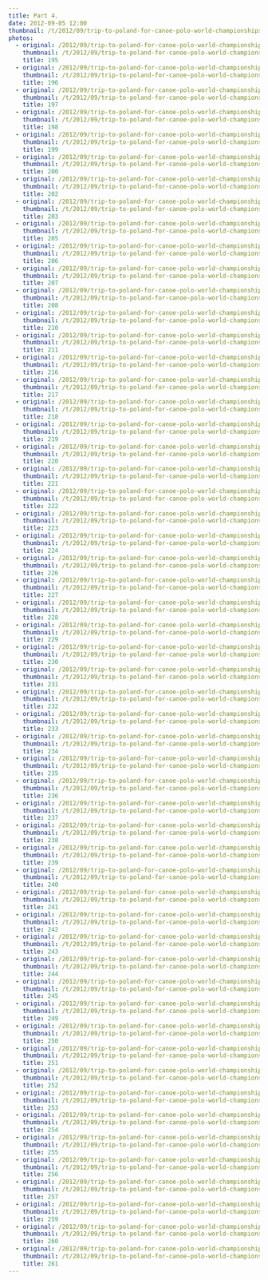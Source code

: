 ```yaml
---
title: Part 4.
date: 2012-09-05 12:00
thumbnail: /t/2012/09/trip-to-poland-for-canoe-polo-world-championships/world-championships/Random-photos-of-players-and-spectators/part-4/195.jpg
photos:
  - original: /2012/09/trip-to-poland-for-canoe-polo-world-championships/world-championships/Random-photos-of-players-and-spectators/part-4/195.jpg
    thumbnail: /t/2012/09/trip-to-poland-for-canoe-polo-world-championships/world-championships/Random-photos-of-players-and-spectators/part-4/195.jpg
    title: 195
  - original: /2012/09/trip-to-poland-for-canoe-polo-world-championships/world-championships/Random-photos-of-players-and-spectators/part-4/196.jpg
    thumbnail: /t/2012/09/trip-to-poland-for-canoe-polo-world-championships/world-championships/Random-photos-of-players-and-spectators/part-4/196.jpg
    title: 196
  - original: /2012/09/trip-to-poland-for-canoe-polo-world-championships/world-championships/Random-photos-of-players-and-spectators/part-4/197.jpg
    thumbnail: /t/2012/09/trip-to-poland-for-canoe-polo-world-championships/world-championships/Random-photos-of-players-and-spectators/part-4/197.jpg
    title: 197
  - original: /2012/09/trip-to-poland-for-canoe-polo-world-championships/world-championships/Random-photos-of-players-and-spectators/part-4/198.jpg
    thumbnail: /t/2012/09/trip-to-poland-for-canoe-polo-world-championships/world-championships/Random-photos-of-players-and-spectators/part-4/198.jpg
    title: 198
  - original: /2012/09/trip-to-poland-for-canoe-polo-world-championships/world-championships/Random-photos-of-players-and-spectators/part-4/199.jpg
    thumbnail: /t/2012/09/trip-to-poland-for-canoe-polo-world-championships/world-championships/Random-photos-of-players-and-spectators/part-4/199.jpg
    title: 199
  - original: /2012/09/trip-to-poland-for-canoe-polo-world-championships/world-championships/Random-photos-of-players-and-spectators/part-4/200.jpg
    thumbnail: /t/2012/09/trip-to-poland-for-canoe-polo-world-championships/world-championships/Random-photos-of-players-and-spectators/part-4/200.jpg
    title: 200
  - original: /2012/09/trip-to-poland-for-canoe-polo-world-championships/world-championships/Random-photos-of-players-and-spectators/part-4/202.jpg
    thumbnail: /t/2012/09/trip-to-poland-for-canoe-polo-world-championships/world-championships/Random-photos-of-players-and-spectators/part-4/202.jpg
    title: 202
  - original: /2012/09/trip-to-poland-for-canoe-polo-world-championships/world-championships/Random-photos-of-players-and-spectators/part-4/203.jpg
    thumbnail: /t/2012/09/trip-to-poland-for-canoe-polo-world-championships/world-championships/Random-photos-of-players-and-spectators/part-4/203.jpg
    title: 203
  - original: /2012/09/trip-to-poland-for-canoe-polo-world-championships/world-championships/Random-photos-of-players-and-spectators/part-4/205.jpg
    thumbnail: /t/2012/09/trip-to-poland-for-canoe-polo-world-championships/world-championships/Random-photos-of-players-and-spectators/part-4/205.jpg
    title: 205
  - original: /2012/09/trip-to-poland-for-canoe-polo-world-championships/world-championships/Random-photos-of-players-and-spectators/part-4/206.jpg
    thumbnail: /t/2012/09/trip-to-poland-for-canoe-polo-world-championships/world-championships/Random-photos-of-players-and-spectators/part-4/206.jpg
    title: 206
  - original: /2012/09/trip-to-poland-for-canoe-polo-world-championships/world-championships/Random-photos-of-players-and-spectators/part-4/207.jpg
    thumbnail: /t/2012/09/trip-to-poland-for-canoe-polo-world-championships/world-championships/Random-photos-of-players-and-spectators/part-4/207.jpg
    title: 207
  - original: /2012/09/trip-to-poland-for-canoe-polo-world-championships/world-championships/Random-photos-of-players-and-spectators/part-4/208.jpg
    thumbnail: /t/2012/09/trip-to-poland-for-canoe-polo-world-championships/world-championships/Random-photos-of-players-and-spectators/part-4/208.jpg
    title: 208
  - original: /2012/09/trip-to-poland-for-canoe-polo-world-championships/world-championships/Random-photos-of-players-and-spectators/part-4/210.jpg
    thumbnail: /t/2012/09/trip-to-poland-for-canoe-polo-world-championships/world-championships/Random-photos-of-players-and-spectators/part-4/210.jpg
    title: 210
  - original: /2012/09/trip-to-poland-for-canoe-polo-world-championships/world-championships/Random-photos-of-players-and-spectators/part-4/211.jpg
    thumbnail: /t/2012/09/trip-to-poland-for-canoe-polo-world-championships/world-championships/Random-photos-of-players-and-spectators/part-4/211.jpg
    title: 211
  - original: /2012/09/trip-to-poland-for-canoe-polo-world-championships/world-championships/Random-photos-of-players-and-spectators/part-4/216.jpg
    thumbnail: /t/2012/09/trip-to-poland-for-canoe-polo-world-championships/world-championships/Random-photos-of-players-and-spectators/part-4/216.jpg
    title: 216
  - original: /2012/09/trip-to-poland-for-canoe-polo-world-championships/world-championships/Random-photos-of-players-and-spectators/part-4/217.jpg
    thumbnail: /t/2012/09/trip-to-poland-for-canoe-polo-world-championships/world-championships/Random-photos-of-players-and-spectators/part-4/217.jpg
    title: 217
  - original: /2012/09/trip-to-poland-for-canoe-polo-world-championships/world-championships/Random-photos-of-players-and-spectators/part-4/218.jpg
    thumbnail: /t/2012/09/trip-to-poland-for-canoe-polo-world-championships/world-championships/Random-photos-of-players-and-spectators/part-4/218.jpg
    title: 218
  - original: /2012/09/trip-to-poland-for-canoe-polo-world-championships/world-championships/Random-photos-of-players-and-spectators/part-4/219.jpg
    thumbnail: /t/2012/09/trip-to-poland-for-canoe-polo-world-championships/world-championships/Random-photos-of-players-and-spectators/part-4/219.jpg
    title: 219
  - original: /2012/09/trip-to-poland-for-canoe-polo-world-championships/world-championships/Random-photos-of-players-and-spectators/part-4/220.jpg
    thumbnail: /t/2012/09/trip-to-poland-for-canoe-polo-world-championships/world-championships/Random-photos-of-players-and-spectators/part-4/220.jpg
    title: 220
  - original: /2012/09/trip-to-poland-for-canoe-polo-world-championships/world-championships/Random-photos-of-players-and-spectators/part-4/221.jpg
    thumbnail: /t/2012/09/trip-to-poland-for-canoe-polo-world-championships/world-championships/Random-photos-of-players-and-spectators/part-4/221.jpg
    title: 221
  - original: /2012/09/trip-to-poland-for-canoe-polo-world-championships/world-championships/Random-photos-of-players-and-spectators/part-4/222.jpg
    thumbnail: /t/2012/09/trip-to-poland-for-canoe-polo-world-championships/world-championships/Random-photos-of-players-and-spectators/part-4/222.jpg
    title: 222
  - original: /2012/09/trip-to-poland-for-canoe-polo-world-championships/world-championships/Random-photos-of-players-and-spectators/part-4/223.jpg
    thumbnail: /t/2012/09/trip-to-poland-for-canoe-polo-world-championships/world-championships/Random-photos-of-players-and-spectators/part-4/223.jpg
    title: 223
  - original: /2012/09/trip-to-poland-for-canoe-polo-world-championships/world-championships/Random-photos-of-players-and-spectators/part-4/224.jpg
    thumbnail: /t/2012/09/trip-to-poland-for-canoe-polo-world-championships/world-championships/Random-photos-of-players-and-spectators/part-4/224.jpg
    title: 224
  - original: /2012/09/trip-to-poland-for-canoe-polo-world-championships/world-championships/Random-photos-of-players-and-spectators/part-4/226.jpg
    thumbnail: /t/2012/09/trip-to-poland-for-canoe-polo-world-championships/world-championships/Random-photos-of-players-and-spectators/part-4/226.jpg
    title: 226
  - original: /2012/09/trip-to-poland-for-canoe-polo-world-championships/world-championships/Random-photos-of-players-and-spectators/part-4/227.jpg
    thumbnail: /t/2012/09/trip-to-poland-for-canoe-polo-world-championships/world-championships/Random-photos-of-players-and-spectators/part-4/227.jpg
    title: 227
  - original: /2012/09/trip-to-poland-for-canoe-polo-world-championships/world-championships/Random-photos-of-players-and-spectators/part-4/228.jpg
    thumbnail: /t/2012/09/trip-to-poland-for-canoe-polo-world-championships/world-championships/Random-photos-of-players-and-spectators/part-4/228.jpg
    title: 228
  - original: /2012/09/trip-to-poland-for-canoe-polo-world-championships/world-championships/Random-photos-of-players-and-spectators/part-4/229.jpg
    thumbnail: /t/2012/09/trip-to-poland-for-canoe-polo-world-championships/world-championships/Random-photos-of-players-and-spectators/part-4/229.jpg
    title: 229
  - original: /2012/09/trip-to-poland-for-canoe-polo-world-championships/world-championships/Random-photos-of-players-and-spectators/part-4/230.jpg
    thumbnail: /t/2012/09/trip-to-poland-for-canoe-polo-world-championships/world-championships/Random-photos-of-players-and-spectators/part-4/230.jpg
    title: 230
  - original: /2012/09/trip-to-poland-for-canoe-polo-world-championships/world-championships/Random-photos-of-players-and-spectators/part-4/231.jpg
    thumbnail: /t/2012/09/trip-to-poland-for-canoe-polo-world-championships/world-championships/Random-photos-of-players-and-spectators/part-4/231.jpg
    title: 231
  - original: /2012/09/trip-to-poland-for-canoe-polo-world-championships/world-championships/Random-photos-of-players-and-spectators/part-4/232.jpg
    thumbnail: /t/2012/09/trip-to-poland-for-canoe-polo-world-championships/world-championships/Random-photos-of-players-and-spectators/part-4/232.jpg
    title: 232
  - original: /2012/09/trip-to-poland-for-canoe-polo-world-championships/world-championships/Random-photos-of-players-and-spectators/part-4/233.jpg
    thumbnail: /t/2012/09/trip-to-poland-for-canoe-polo-world-championships/world-championships/Random-photos-of-players-and-spectators/part-4/233.jpg
    title: 233
  - original: /2012/09/trip-to-poland-for-canoe-polo-world-championships/world-championships/Random-photos-of-players-and-spectators/part-4/234.jpg
    thumbnail: /t/2012/09/trip-to-poland-for-canoe-polo-world-championships/world-championships/Random-photos-of-players-and-spectators/part-4/234.jpg
    title: 234
  - original: /2012/09/trip-to-poland-for-canoe-polo-world-championships/world-championships/Random-photos-of-players-and-spectators/part-4/235.jpg
    thumbnail: /t/2012/09/trip-to-poland-for-canoe-polo-world-championships/world-championships/Random-photos-of-players-and-spectators/part-4/235.jpg
    title: 235
  - original: /2012/09/trip-to-poland-for-canoe-polo-world-championships/world-championships/Random-photos-of-players-and-spectators/part-4/236.jpg
    thumbnail: /t/2012/09/trip-to-poland-for-canoe-polo-world-championships/world-championships/Random-photos-of-players-and-spectators/part-4/236.jpg
    title: 236
  - original: /2012/09/trip-to-poland-for-canoe-polo-world-championships/world-championships/Random-photos-of-players-and-spectators/part-4/237.jpg
    thumbnail: /t/2012/09/trip-to-poland-for-canoe-polo-world-championships/world-championships/Random-photos-of-players-and-spectators/part-4/237.jpg
    title: 237
  - original: /2012/09/trip-to-poland-for-canoe-polo-world-championships/world-championships/Random-photos-of-players-and-spectators/part-4/238.jpg
    thumbnail: /t/2012/09/trip-to-poland-for-canoe-polo-world-championships/world-championships/Random-photos-of-players-and-spectators/part-4/238.jpg
    title: 238
  - original: /2012/09/trip-to-poland-for-canoe-polo-world-championships/world-championships/Random-photos-of-players-and-spectators/part-4/239.jpg
    thumbnail: /t/2012/09/trip-to-poland-for-canoe-polo-world-championships/world-championships/Random-photos-of-players-and-spectators/part-4/239.jpg
    title: 239
  - original: /2012/09/trip-to-poland-for-canoe-polo-world-championships/world-championships/Random-photos-of-players-and-spectators/part-4/240.jpg
    thumbnail: /t/2012/09/trip-to-poland-for-canoe-polo-world-championships/world-championships/Random-photos-of-players-and-spectators/part-4/240.jpg
    title: 240
  - original: /2012/09/trip-to-poland-for-canoe-polo-world-championships/world-championships/Random-photos-of-players-and-spectators/part-4/241.jpg
    thumbnail: /t/2012/09/trip-to-poland-for-canoe-polo-world-championships/world-championships/Random-photos-of-players-and-spectators/part-4/241.jpg
    title: 241
  - original: /2012/09/trip-to-poland-for-canoe-polo-world-championships/world-championships/Random-photos-of-players-and-spectators/part-4/242.jpg
    thumbnail: /t/2012/09/trip-to-poland-for-canoe-polo-world-championships/world-championships/Random-photos-of-players-and-spectators/part-4/242.jpg
    title: 242
  - original: /2012/09/trip-to-poland-for-canoe-polo-world-championships/world-championships/Random-photos-of-players-and-spectators/part-4/243.jpg
    thumbnail: /t/2012/09/trip-to-poland-for-canoe-polo-world-championships/world-championships/Random-photos-of-players-and-spectators/part-4/243.jpg
    title: 243
  - original: /2012/09/trip-to-poland-for-canoe-polo-world-championships/world-championships/Random-photos-of-players-and-spectators/part-4/244.jpg
    thumbnail: /t/2012/09/trip-to-poland-for-canoe-polo-world-championships/world-championships/Random-photos-of-players-and-spectators/part-4/244.jpg
    title: 244
  - original: /2012/09/trip-to-poland-for-canoe-polo-world-championships/world-championships/Random-photos-of-players-and-spectators/part-4/245.jpg
    thumbnail: /t/2012/09/trip-to-poland-for-canoe-polo-world-championships/world-championships/Random-photos-of-players-and-spectators/part-4/245.jpg
    title: 245
  - original: /2012/09/trip-to-poland-for-canoe-polo-world-championships/world-championships/Random-photos-of-players-and-spectators/part-4/249.jpg
    thumbnail: /t/2012/09/trip-to-poland-for-canoe-polo-world-championships/world-championships/Random-photos-of-players-and-spectators/part-4/249.jpg
    title: 249
  - original: /2012/09/trip-to-poland-for-canoe-polo-world-championships/world-championships/Random-photos-of-players-and-spectators/part-4/250.jpg
    thumbnail: /t/2012/09/trip-to-poland-for-canoe-polo-world-championships/world-championships/Random-photos-of-players-and-spectators/part-4/250.jpg
    title: 250
  - original: /2012/09/trip-to-poland-for-canoe-polo-world-championships/world-championships/Random-photos-of-players-and-spectators/part-4/251.jpg
    thumbnail: /t/2012/09/trip-to-poland-for-canoe-polo-world-championships/world-championships/Random-photos-of-players-and-spectators/part-4/251.jpg
    title: 251
  - original: /2012/09/trip-to-poland-for-canoe-polo-world-championships/world-championships/Random-photos-of-players-and-spectators/part-4/252.jpg
    thumbnail: /t/2012/09/trip-to-poland-for-canoe-polo-world-championships/world-championships/Random-photos-of-players-and-spectators/part-4/252.jpg
    title: 252
  - original: /2012/09/trip-to-poland-for-canoe-polo-world-championships/world-championships/Random-photos-of-players-and-spectators/part-4/253.jpg
    thumbnail: /t/2012/09/trip-to-poland-for-canoe-polo-world-championships/world-championships/Random-photos-of-players-and-spectators/part-4/253.jpg
    title: 253
  - original: /2012/09/trip-to-poland-for-canoe-polo-world-championships/world-championships/Random-photos-of-players-and-spectators/part-4/254.jpg
    thumbnail: /t/2012/09/trip-to-poland-for-canoe-polo-world-championships/world-championships/Random-photos-of-players-and-spectators/part-4/254.jpg
    title: 254
  - original: /2012/09/trip-to-poland-for-canoe-polo-world-championships/world-championships/Random-photos-of-players-and-spectators/part-4/255.jpg
    thumbnail: /t/2012/09/trip-to-poland-for-canoe-polo-world-championships/world-championships/Random-photos-of-players-and-spectators/part-4/255.jpg
    title: 255
  - original: /2012/09/trip-to-poland-for-canoe-polo-world-championships/world-championships/Random-photos-of-players-and-spectators/part-4/256.jpg
    thumbnail: /t/2012/09/trip-to-poland-for-canoe-polo-world-championships/world-championships/Random-photos-of-players-and-spectators/part-4/256.jpg
    title: 256
  - original: /2012/09/trip-to-poland-for-canoe-polo-world-championships/world-championships/Random-photos-of-players-and-spectators/part-4/257.jpg
    thumbnail: /t/2012/09/trip-to-poland-for-canoe-polo-world-championships/world-championships/Random-photos-of-players-and-spectators/part-4/257.jpg
    title: 257
  - original: /2012/09/trip-to-poland-for-canoe-polo-world-championships/world-championships/Random-photos-of-players-and-spectators/part-4/259.jpg
    thumbnail: /t/2012/09/trip-to-poland-for-canoe-polo-world-championships/world-championships/Random-photos-of-players-and-spectators/part-4/259.jpg
    title: 259
  - original: /2012/09/trip-to-poland-for-canoe-polo-world-championships/world-championships/Random-photos-of-players-and-spectators/part-4/260.jpg
    thumbnail: /t/2012/09/trip-to-poland-for-canoe-polo-world-championships/world-championships/Random-photos-of-players-and-spectators/part-4/260.jpg
    title: 260
  - original: /2012/09/trip-to-poland-for-canoe-polo-world-championships/world-championships/Random-photos-of-players-and-spectators/part-4/261.jpg
    thumbnail: /t/2012/09/trip-to-poland-for-canoe-polo-world-championships/world-championships/Random-photos-of-players-and-spectators/part-4/261.jpg
    title: 261
---
```

